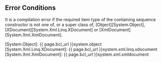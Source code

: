 
## Error Conditions

It is a compilation error if the required item type of the containing sequence constructor is not one of, or a super class of, [Object][System.Object], [XDocument][System.Xml.Linq.XDocument] or [XmlDocument][System.Xml.XmlDocument].

[System.Object]: {{ page.bcl_url }}system.object
[System.Xml.Linq.XDocument]: {{ page.bcl_url }}system.xml.linq.xdocument
[System.Xml.XmlDocument]: {{ page.bcl_url }}system.xml.xmldocument
